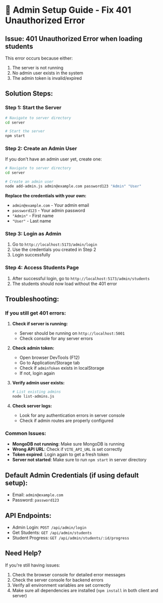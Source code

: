 # 🔧 Admin Setup Guide - Fix 401 Unauthorized Error

## **Issue**: 401 Unauthorized Error when loading students

This error occurs because either:
1. The server is not running
2. No admin user exists in the system
3. The admin token is invalid/expired

## **Solution Steps:**

### **Step 1: Start the Server**
```bash
# Navigate to server directory
cd server

# Start the server
npm start
```

### **Step 2: Create an Admin User**
If you don't have an admin user yet, create one:

```bash
# Navigate to server directory
cd server

# Create an admin user
node add-admin.js admin@example.com password123 "Admin" "User"
```

**Replace the credentials with your own:**
- `admin@example.com` - Your admin email
- `password123` - Your admin password
- `"Admin"` - First name
- `"User"` - Last name

### **Step 3: Login as Admin**
1. Go to `http://localhost:5173/admin/login`
2. Use the credentials you created in Step 2
3. Login successfully

### **Step 4: Access Students Page**
1. After successful login, go to `http://localhost:5173/admin/students`
2. The students should now load without the 401 error

## **Troubleshooting:**

### **If you still get 401 errors:**

1. **Check if server is running:**
   - Server should be running on `http://localhost:5001`
   - Check console for any server errors

2. **Check admin token:**
   - Open browser DevTools (F12)
   - Go to Application/Storage tab
   - Check if `adminToken` exists in localStorage
   - If not, login again

3. **Verify admin user exists:**
   ```bash
   # List existing admins
   node list-admins.js
   ```

4. **Check server logs:**
   - Look for any authentication errors in server console
   - Check if admin routes are properly configured

### **Common Issues:**

- **MongoDB not running**: Make sure MongoDB is running
- **Wrong API URL**: Check if `VITE_API_URL` is set correctly
- **Token expired**: Login again to get a fresh token
- **Server not started**: Make sure to run `npm start` in server directory

## **Default Admin Credentials (if using default setup):**
- Email: `admin@example.com`
- Password: `password123`

## **API Endpoints:**
- Admin Login: `POST /api/admin/login`
- Get Students: `GET /api/admin/students`
- Student Progress: `GET /api/admin/students/:id/progress`

## **Need Help?**
If you're still having issues:
1. Check the browser console for detailed error messages
2. Check the server console for backend errors
3. Verify all environment variables are set correctly
4. Make sure all dependencies are installed (`npm install` in both client and server)
